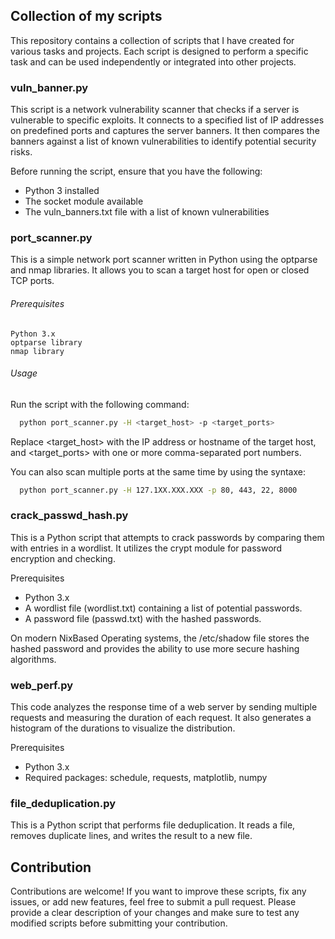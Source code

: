 ## Collection of my scripts

This repository contains a collection of scripts that I have created for various tasks and projects. Each script is designed to perform a specific task and can be used independently or integrated into other projects.

### vuln_banner.py

This script is a network vulnerability scanner that checks if a server is vulnerable to specific exploits. It connects to a specified list of IP addresses on predefined ports and captures the server banners. It then compares the banners against a list of known vulnerabilities to identify potential security risks.

Before running the script, ensure that you have the following:
- Python 3 installed
- The socket module available
- The vuln_banners.txt file with a list of known vulnerabilities
### port_scanner.py

This is a simple network port scanner written in Python using the optparse and nmap libraries. It allows you to scan a target host for open or closed TCP ports.

###### Prerequisites

    Python 3.x
    optparse library
    nmap library

###### Usage

Run the script with the following command:

```bash
  python port_scanner.py -H <target_host> -p <target_ports>
```
Replace <target_host> with the IP address or hostname of the target host, and <target_ports> with one or more comma-separated port numbers.

You can also scan multiple ports at the same time by using the syntaxe:
```bash
  python port_scanner.py -H 127.1XX.XXX.XXX -p 80, 443, 22, 8000
```

### crack_passwd_hash.py
This is a Python script that attempts to crack passwords by comparing them with entries in a wordlist. It utilizes the crypt module for password encryption and checking.

Prerequisites
- Python 3.x
- A wordlist file (wordlist.txt) containing a list of potential passwords.
- A password file (passwd.txt) with the hashed passwords.

On modern NixBased Operating systems, the /etc/shadow file stores the hashed password and provides the ability to use more secure hashing algorithms.

### web_perf.py

This code analyzes the response time of a web server by sending multiple requests and measuring the duration of each request. It also generates a histogram of the durations to visualize the distribution.

Prerequisites
- Python 3.x
- Required packages: schedule, requests, matplotlib, numpy

### file_deduplication.py
This is a Python script that performs file deduplication. It reads a file, removes duplicate lines, and writes the result to a new file.
  
## Contribution

Contributions are welcome! If you want to improve these scripts, fix any issues, or add new features, feel free to submit a pull request. Please provide a clear description of your changes and make sure to test any modified scripts before submitting your contribution.
